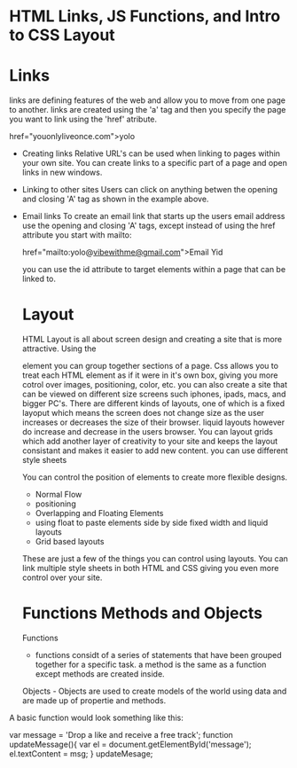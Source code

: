 # HTML Links, JS Functions, and Intro to CSS Layout

# Links

links are defining features of the web and allow you to move from one page to another. links are created using the 'a' tag and then you specify the page you want to link using the 'href' atribute.

<a> href="youonlyliveonce.com">yolo</a>

* Creating links
  Relative URL's can be used when linking to pages within your own site. You can create links to a specific part of a page and open links in new windows.

* Linking to other sites
  Users can click on anything betwen the opening and closing 'A' tag as shown in the example above.

* Email links
  To create an email link that starts up the users email address use the opening and closing 'A' tags, except instead of using the href attribute you start with mailto:

  <a>href="mailto:yolo@vibewithme@gmail.com">Email Yid</a>

  you can use the id attribute to target elements within a page that can be linked to.

  # Layout

  HTML Layout is all about screen design and creating a site that is more attractive. Using the <Div> element you can group together sections of a page. Css allows you to treat each HTML element as if it were in it's own box, giving you more cotrol over images, positioning, color, etc. you can also create a site that can be viewed on different size screens such iphones, ipads, macs, and bigger PC's. There are different kinds of layouts, one of which is a fixed layoput which means the screen does not change size as the user increases or decreases the size of their browser. liquid layouts however do increase and decrease in the users browser. You can layout grids which add another layer of creativity to your site and keeps the layout consistant and makes it easier to add new content. you can use different style sheets 

  You can control the position of elements to create more flexible designs.
  - Normal Flow
  - positioning
  - Overlapping and Floating Elements
  - using float to paste elements side by side
  fixed width and liquid layouts
  - Grid based layouts 

  These are just a few of the things you can control using layouts. You can link multiple style sheets in both HTML and CSS giving you even more control over your site.

  # Functions Methods and Objects

  Functions
    - functions considt of a series of statements that have been grouped together for a specific task. a method is the same as a function except methods are created inside.

    Objects
      - Objects are used to create models of the world using data and are made up of propertie and methods.

A  basic function would look something like this:

var message = 'Drop a like and receive a free track';
function updateMessage(){
  var el = document.getElementById('message');
  el.textContent = msg;
}
updateMesage;
